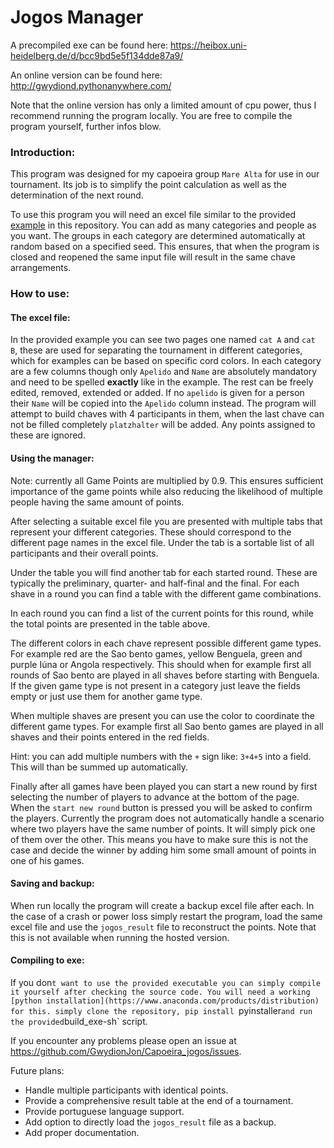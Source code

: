 # Jogos Manager
A precompiled exe can be found here: https://heibox.uni-heidelberg.de/d/bcc9bd5e5f134dde87a9/

An online version can be found here: http://gwydiond.pythonanywhere.com/

Note that the online version has only a limited amount of cpu power, thus I recommend running the program locally.
You are free to compile the program yourself, further infos blow.

### Introduction:
This program was designed for my capoeira group `Mare Alta` for use in our tournament.
Its job is to simplify the point calculation as well as the determination of the next round.

To use this program you will need an excel file similar to the provided [example](https://github.com/GwydionJon/Capoeira_jogos/blob/main/examples/example_excel_file.xlsx) in this repository.
You can add as many categories and people as you want.
The groups in each category are determined automatically at random based on a specified seed.
This ensures, that when the program is closed and reopened the same input file will result in the same chave arrangements.


### How to use:

#### The excel file:
In the provided example you can see two pages one named `cat A` and `cat B`, these are used for separating the tournament in different categories, which for examples can be based on specific cord colors.
In each category are a few columns though only `Apelido` and `Name` are absolutely mandatory and need to be spelled **exactly** like in the example. The rest can be freely edited, removed, extended or added.
If no `apelido` is given for a person their `Name` will be copied into the `Apelido` column instead.
The program will attempt  to build chaves with 4 participants in them, when the last chave can not be filled completely `platzhalter` will be added. Any points assigned to these are ignored.


#### Using the manager:
Note: currently all Game Points are multiplied by 0.9. This ensures sufficient importance of the game points while also reducing the likelihood of multiple people having the same amount of points.

After selecting a suitable excel file you are presented with multiple tabs that represent your different categories.
These should correspond to the different page names in the excel file. Under the tab is a sortable list of all participants and their overall points.

Under the table you will find another tab for each started round.
These are typically the preliminary, quarter- and half-final and the final.
For each shave in a round you can find a table with the different game combinations.

In each round you can find a list of the current points for this round, while the total points are presented in the table above.

The different colors in each chave represent possible different game types. For example red are the Sao bento games, yellow Benguela, green and purple Iúna or Angola respectively.
This should when for example first all rounds of Sao bento are played in all shaves before starting with Benguela. If the given game type is not present in a category just leave the fields empty or just use them for another game type.

When multiple shaves are present you can use the color to coordinate the different game types. For example first all Sao bento games are played in all shaves and their points entered in the red fields.

Hint: you can add multiple numbers with the `+` sign like: `3+4+5` into a field. This will than be summed up automatically.

Finally after all games have been played you can start a new round by first selecting the number of players to advance at the bottom of the page. When the `start new round` button is pressed you will be asked to confirm the players. Currently the program does not automatically handle a scenario where two players have the same number of points. It will simply pick one of them over the other. This means you have to make sure this is not the case and decide the winner by adding him some small amount of points in one of his games.

#### Saving and backup:
When run locally the program will create a backup excel file after each. In the case of a crash or power loss simply restart the program, load the same excel file and use the `jogos_result` file to reconstruct the points.
Note that this is not available when running the hosted version.

#### Compiling to exe:
If you don`t want to use the provided executable you can simply compile it yourself after checking the source code.
You will need a working [python installation](https://www.anaconda.com/products/distribution) for this.
simply clone the repository, pip install `pyinstaller`
and run the provided `build_exe-sh` script.



If you encounter any problems please open an issue at https://github.com/GwydionJon/Capoeira_jogos/issues.

Future plans:
- Handle multiple participants with identical points.
- Provide a comprehensive result table at the end of a tournament.
- Provide portuguese language support.
- Add option to directly load the `jogos_result` file as a backup.
- Add proper documentation.